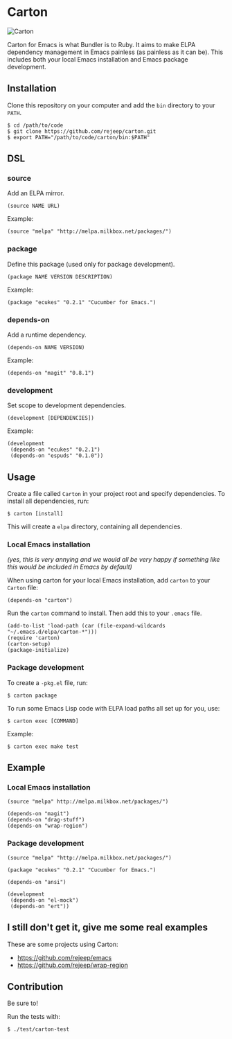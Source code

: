 # Carton

![Carton](https://raw.github.com/rejeep/carton/master/carton.png)

Carton for Emacs is what Bundler is to Ruby. It aims to make ELPA
dependency management in Emacs painless (as painless as it can
be). This includes both your local Emacs installation and Emacs
package development.

## Installation

Clone this repository on your computer and add the `bin` directory to
your `PATH`.

    $ cd /path/to/code
    $ git clone https://github.com/rejeep/carton.git
    $ export PATH="/path/to/code/carton/bin:$PATH"

## DSL

### source

Add an ELPA mirror.

    (source NAME URL)
    
Example:
    
    (source "melpa" "http://melpa.milkbox.net/packages/")

### package

Define this package (used only for package development).

    (package NAME VERSION DESCRIPTION)
    
Example:

    (package "ecukes" "0.2.1" "Cucumber for Emacs.")

### depends-on

Add a runtime dependency.

    (depends-on NAME VERSION)
    
Example:

    (depends-on "magit" "0.8.1")

### development

Set scope to development dependencies.

    (development [DEPENDENCIES])
    
Example:

    (development
     (depends-on "ecukes" "0.2.1")
     (depends-on "espuds" "0.1.0"))

## Usage

Create a file called `Carton` in your project root and specify
dependencies. To install all dependencies, run:

    $ carton [install]
    
This will create a `elpa` directory, containing all dependencies.

### Local Emacs installation

_(yes, this is very annying and we would all be very happy if something like this would be included in Emacs by default)_

When using carton for your local Emacs installation, add `carton` to
your `Carton` file:

    (depends-on "carton")

Run the `carton` command to install. Then add this to your `.emacs` file.

    (add-to-list 'load-path (car (file-expand-wildcards "~/.emacs.d/elpa/carton-*")))
    (require 'carton)
    (carton-setup)
    (package-initialize)

### Package development

To create a `-pkg.el` file, run:

    $ carton package
    
To run some Emacs Lisp code with ELPA load paths all set up for you, use:

    $ carton exec [COMMAND]
    
Example:

    $ carton exec make test

## Example

### Local Emacs installation

    (source "melpa" http://melpa.milkbox.net/packages/")
     
    (depends-on "magit")
    (depends-on "drag-stuff")
    (depends-on "wrap-region")

### Package development

    (source "melpa" "http://melpa.milkbox.net/packages/")
     
    (package "ecukes" "0.2.1" "Cucumber for Emacs.")
     
    (depends-on "ansi")

    (development
     (depends-on "el-mock")
     (depends-on "ert"))

## I still don't get it, give me some real examples

These are some projects using Carton:

* <https://github.com/rejeep/emacs>
* <https://github.com/rejeep/wrap-region>

## Contribution

Be sure to!

Run the tests with:

    $ ./test/carton-test
